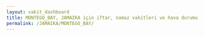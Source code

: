 ```yaml
---
layout: vakit_dashboard
title: MONTEGO_BAY, JAMAIKA için iftar, namaz vakitleri ve hava durumu - ilçe/eyalet seç
permalink: /JAMAIKA/MONTEGO_BAY/
---
```


<script type="text/javascript">
  var GLOBAL_COUNTRY = 'JAMAIKA';
  var GLOBAL_CITY = 'MONTEGO_BAY';
  var GLOBAL_STATE = '';
  var lat = 72;
  var lon = 21;
</script>
